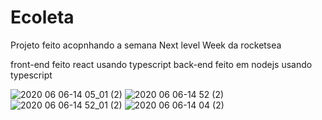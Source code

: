 # Ecoleta
Projeto feito acopnhando a semana Next level Week da rocketsea

front-end feito react usando typescript
back-end feito em nodejs usando typescript


![2020 06 06-14 05_01 (2)](https://user-images.githubusercontent.com/57047448/83951148-e1834200-a805-11ea-8768-63d58e45729a.png)
![2020 06 06-14 52 (2)](https://user-images.githubusercontent.com/57047448/83951149-e21bd880-a805-11ea-81a4-d8dc087565d2.png)
![2020 06 06-14 52_01 (2)](https://user-images.githubusercontent.com/57047448/83951150-e34d0580-a805-11ea-92e9-e33c39e8b53c.png)
![2020 06 06-14 04 (2)](https://user-images.githubusercontent.com/57047448/83951151-e3e59c00-a805-11ea-8ee2-76bb2fcf12a7.png)
